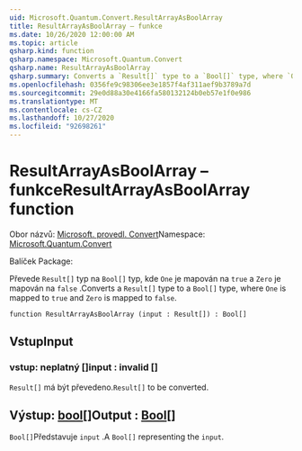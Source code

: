 ```yaml
---
uid: Microsoft.Quantum.Convert.ResultArrayAsBoolArray
title: ResultArrayAsBoolArray – funkce
ms.date: 10/26/2020 12:00:00 AM
ms.topic: article
qsharp.kind: function
qsharp.namespace: Microsoft.Quantum.Convert
qsharp.name: ResultArrayAsBoolArray
qsharp.summary: Converts a `Result[]` type to a `Bool[]` type, where `One` is mapped to `true` and `Zero` is mapped to `false`.
ms.openlocfilehash: 0356fe9c98306ee3e1857f4af311aef9b3789a7d
ms.sourcegitcommit: 29e0d88a30e4166fa580132124b0eb57e1f0e986
ms.translationtype: MT
ms.contentlocale: cs-CZ
ms.lasthandoff: 10/27/2020
ms.locfileid: "92698261"
---
```

# <a name="resultarrayasboolarray-function"></a><span data-ttu-id="9307d-102">ResultArrayAsBoolArray – funkce</span><span class="sxs-lookup"><span data-stu-id="9307d-102">ResultArrayAsBoolArray function</span></span>

<span data-ttu-id="9307d-103">Obor názvů: [Microsoft. provedl. Convert](xref:Microsoft.Quantum.Convert)</span><span class="sxs-lookup"><span data-stu-id="9307d-103">Namespace: [Microsoft.Quantum.Convert](xref:Microsoft.Quantum.Convert)</span></span>

<span data-ttu-id="9307d-104">Balíček [](https://nuget.org/packages/)</span><span class="sxs-lookup"><span data-stu-id="9307d-104">Package: [](https://nuget.org/packages/)</span></span>


<span data-ttu-id="9307d-105">Převede `Result[]` typ na `Bool[]` typ, kde `One` je mapován na `true` a `Zero` je mapován na `false` .</span><span class="sxs-lookup"><span data-stu-id="9307d-105">Converts a `Result[]` type to a `Bool[]` type, where `One` is mapped to `true` and `Zero` is mapped to `false`.</span></span>

```qsharp
function ResultArrayAsBoolArray (input : Result[]) : Bool[]
```


## <a name="input"></a><span data-ttu-id="9307d-106">Vstup</span><span class="sxs-lookup"><span data-stu-id="9307d-106">Input</span></span>

### <a name="input--__invalidresult__"></a><span data-ttu-id="9307d-107">vstup: __neplatný <Result>__ []</span><span class="sxs-lookup"><span data-stu-id="9307d-107">input : __invalid<Result>__ []</span></span>

<span data-ttu-id="9307d-108">`Result[]` má být převedeno.</span><span class="sxs-lookup"><span data-stu-id="9307d-108">`Result[]` to be converted.</span></span>



## <a name="output--bool"></a><span data-ttu-id="9307d-109">Výstup: [bool](xref:microsoft.quantum.lang-ref.bool)[]</span><span class="sxs-lookup"><span data-stu-id="9307d-109">Output : [Bool](xref:microsoft.quantum.lang-ref.bool)[]</span></span>

<span data-ttu-id="9307d-110">`Bool[]`Představuje `input` .</span><span class="sxs-lookup"><span data-stu-id="9307d-110">A `Bool[]` representing the `input`.</span></span>